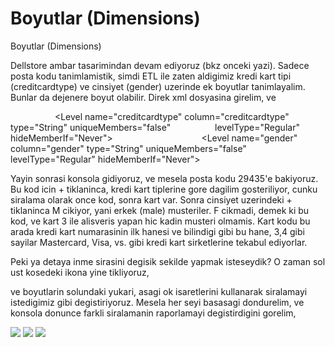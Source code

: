 # Boyutlar (Dimensions)




Boyutlar (Dimensions)




Dellstore ambar tasarimindan devam ediyoruz (bkz onceki yazi). Sadece posta kodu tanimlamistik, simdi ETL ile zaten aldigimiz kredi kart tipi (creditcardtype) ve cinsiyet (gender) uzerinde ek boyutlar tanimlayalim. Bunlar da dejenere boyut olabilir. Direk xml dosyasina girelim, ve

    <Dimension type="StandardDimension" highCardinality="false" name="creditcardtype">      <Hierarchy name="creditcardtype" hasAll="true">        <Level name="creditcardtype" column="creditcardtype" type="String" uniqueMembers="false"
                 levelType="Regular" hideMemberIf="Never">        </Level>      </Hierarchy>    </Dimension>    <Dimension type="StandardDimension" highCardinality="false" name="gender">      <Hierarchy name="gender" hasAll="true">        <Level name="gender" column="gender" type="String" uniqueMembers="false" 
          levelType="Regular" hideMemberIf="Never">        </Level>      </Hierarchy>    </Dimension>

Yayin sonrasi konsola gidiyoruz, ve mesela posta kodu 29435'e bakiyoruz. Bu kod icin + tiklaninca, kredi kart tiplerine gore dagilim gosteriliyor, cunku siralama olarak once kod, sonra kart var. Sonra cinsiyet uzerindeki + tiklaninca M cikiyor, yani erkek (male) musteriler. F cikmadi, demek ki bu kod, ve kart 3 ile alisveris yapan hic kadin musteri olmamis. Kart kodu bu arada kredi kart numarasinin ilk hanesi ve bilindigi gibi bu hane, 3,4 gibi sayilar Mastercard, Visa, vs. gibi kredi kart sirketlerine tekabul ediyorlar.







Peki ya detaya inme sirasini degisik sekilde yapmak isteseydik? O zaman sol ust kosedeki ikona yine tikliyoruz,




ve boyutlarin solundaki yukari, asagi ok isaretlerini kullanarak siralamayi istedigimiz gibi degistiriyoruz. Mesela her seyi basasagi dondurelim, ve konsola donunce farkli siralamanin raporlamayi degistirdigini gorelim,












![](Screenshot+at+2012-04-26+14:28:41.png)
![](Screenshot+at+2012-04-26+14:29:29.png)
![](Screenshot+at+2012-04-26+14:32:42.png)

